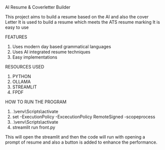 AI Resume & Coverletter Builder


This project aims to build a resume based on the AI and also the cover Letter 
It is used to build a resume which meets the ATS resume marking 
It is easy to use 

FEATURES

1. Uses  modern day based grammatical languages
2. Uses AI integrated resume techniques 
3. Easy implementations 

RESOURCES USED

1. PYTHON 
2. OLLAMA 
3. STREAMLIT 
4. FPDF 

HOW TO RUN THE PROGRAM

1. .\venv\Scripts\activate 
2. set -ExecutionPolicy -ExcecutionPolicy RemoteSigned -scopeprocess
3. .\venv\Scripts\activate
4. streamlit run front.py 


This will open the streamlit and then the code will run with opening a prompt of resume 
and also a button is added to enhance the performance.

